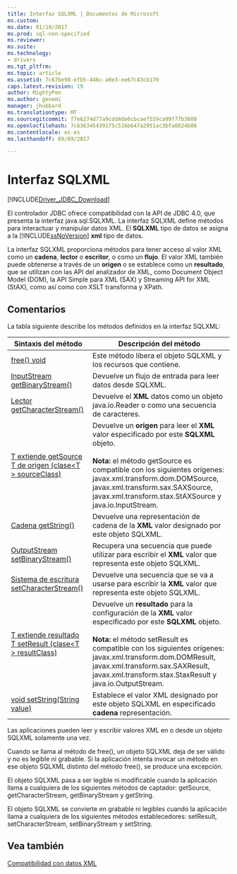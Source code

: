 ```yaml
---
title: Interfaz SQLXML | Documentos de Microsoft
ms.custom: 
ms.date: 01/19/2017
ms.prod: sql-non-specified
ms.reviewer: 
ms.suite: 
ms.technology:
- drivers
ms.tgt_pltfrm: 
ms.topic: article
ms.assetid: 7c67be98-efb5-446c-a0e3-ee67c43cb170
caps.latest.revision: 19
author: MightyPen
ms.author: genemi
manager: jhubbard
ms.translationtype: MT
ms.sourcegitcommit: f7e6274d77a9cdd4de6cbcaef559ca99f77b3608
ms.openlocfilehash: 7c636345439175c516b647a2951ac3bfa8824b06
ms.contentlocale: es-es
ms.lasthandoff: 09/09/2017

---
```

# <a name="sqlxml-interface"></a>Interfaz SQLXML
[!INCLUDE[Driver_JDBC_Download](../../includes/driver_jdbc_download.md)]

  El controlador JDBC ofrece compatibilidad con la API de JDBC 4.0, que presenta la interfaz java.sql.SQLXML. La interfaz SQLXML define métodos para interactuar y manipular datos XML. El **SQLXML** tipo de datos se asigna a la [!INCLUDE[ssNoVersion](../../includes/ssnoversion_md.md)] **xml** tipo de datos.  
  
 La interfaz SQLXML proporciona métodos para tener acceso al valor XML como un **cadena**, **lector** o **escritor**, o como un **flujo**. El valor XML también puede obtenerse a través de un **origen** o se establece como un **resultado**, que se utilizan con las API del analizador de XML, como Document Object Model (DOM), la API Simple para XML (SAX) y Streaming API for XML (StAX), como así como con XSLT transforma y XPath.  
  
## <a name="remarks"></a>Comentarios  
 La tabla siguiente describe los métodos definidos en la interfaz SQLXML:  
  
|Sintaxis del método|Descripción del método|  
|-------------------|------------------------|  
|[free() void](http://go.microsoft.com/fwlink/?LinkId=131685)|Este método libera el objeto SQLXML y los recursos que contiene.|  
|[InputStream getBinaryStream()](http://go.microsoft.com/fwlink/?LinkId=131754)|Devuelve un flujo de entrada para leer datos desde SQLXML.|  
|[Lector getCharacterStream()](http://go.microsoft.com/fwlink/?LinkId=131755)|Devuelve el **XML** datos como un objeto java.io.Reader o como una secuencia de caracteres.|  
|[T extiende getSource T de origen (clase\<T > sourceClass)](http://go.microsoft.com/fwlink/?LinkId=131756)|Devuelve un **origen** para leer el **XML** valor especificado por este **SQLXML** objeto.<br /><br /> **Nota:** el método getSource es compatible con los siguientes orígenes: javax.xml.transform.dom.DOMSource, javax.xml.transform.sax.SAXSource, javax.xml.transform.stax.StAXSource y java.io.InputStream.|  
|[Cadena getString()](http://go.microsoft.com/fwlink/?LinkId=131757)|Devuelve una representación de cadena de la **XML** valor designado por este objeto SQLXML.|  
|[OutputStream setBinaryStream()](http://go.microsoft.com/fwlink/?LinkId=131758)|Recupera una secuencia que puede utilizar para escribir el **XML** valor que representa este objeto SQLXML.|  
|[Sistema de escritura setCharacterStream()](http://go.microsoft.com/fwlink/?LinkId=131759)|Devuelve una secuencia que se va a usarse para escribir la **XML** valor que representa este objeto SQLXML.|  
|[T extiende resultado T setResult (clase\<T > resultClass)](http://go.microsoft.com/fwlink/?LinkId=131760)|Devuelve un **resultado** para la configuración de la **XML** valor especificado por este **SQLXML** objeto.<br /><br /> **Nota:** el método setResult es compatible con los siguientes orígenes: javax.xml.transform.dom.DOMResult, javax.xml.transform.sax.SAXResult, javax.xml.transform.stax.StaxResult y java.io.OutputStream.|  
|[void setString(String value)](http://go.microsoft.com/fwlink/?LinkId=131762)|Establece el valor XML designado por este objeto SQLXML en especificado **cadena** representación.|  
  
 Las aplicaciones pueden leer y escribir valores XML en o desde un objeto SQLXML solamente una vez.  
  
 Cuando se llama al método de free(), un objeto SQLXML deja de ser válido y no es legible ni grabable. Si la aplicación intenta invocar un método en ese objeto SQLXML distinto del método free(), se produce una excepción.  
  
 El objeto SQLXML pasa a ser legible ni modificable cuando la aplicación llama a cualquiera de los siguientes métodos de captador: getSource, getCharacterStream, getBinaryStream y getString.  
  
 El objeto SQLXML se convierte en grabable ni legibles cuando la aplicación llama a cualquiera de los siguientes métodos establecedores: setResult, setCharacterStream, setBinaryStream y setString.  
  
## <a name="see-also"></a>Vea también  
 [Compatibilidad con datos XML](../../connect/jdbc/supporting-xml-data.md)  
  
  
